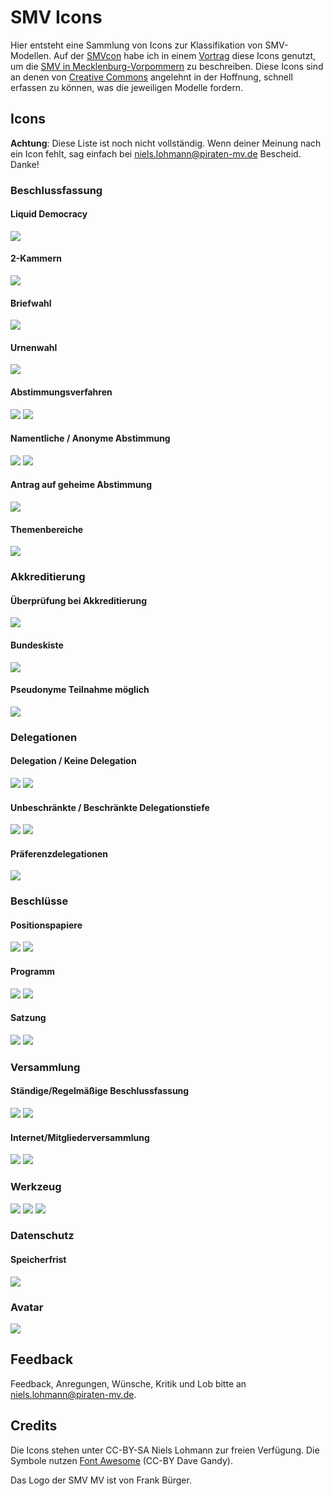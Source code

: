 # SMV Icons

Hier entsteht eine Sammlung von Icons zur Klassifikation von SMV-Modellen. Auf der [SMVcon](http://smvcon.piratenpartei-mv.de) habe ich in einem [Vortrag](https://speakerdeck.com/piratenmv/smv-mv) diese Icons genutzt, um die [SMV in Mecklenburg-Vorpommern](http://smv.piratenpartei-mv.de) zu beschreiben. Diese Icons sind an denen von [Creative Commons](http://creativecommons.org) angelehnt in der Hoffnung, schnell erfassen zu können, was die jeweiligen Modelle fordern.

## Icons

**Achtung**: Diese Liste ist noch nicht vollständig. Wenn deiner Meinung nach ein Icon fehlt, sag einfach bei <niels.lohmann@piraten-mv.de> Bescheid. Danke!

### Beschlussfassung

#### Liquid Democracy

<img src="https://raw.github.com/nlohmann/smv_icons/master/smv_liquiddemocracy_thumb.png">

#### 2-Kammern

<img src="https://raw.github.com/nlohmann/smv_icons/master/smv_2kammern_thumb.png">

#### Briefwahl

<img src="https://raw.github.com/nlohmann/smv_icons/master/smv_briefwahl_thumb.png">

#### Urnenwahl

<img src="https://raw.github.com/nlohmann/smv_icons/master/smv_urnenwahl_thumb.png">

#### Abstimmungsverfahren

<img src="https://raw.github.com/nlohmann/smv_icons/master/smv_schulze_thumb.png">

<img src="https://raw.github.com/nlohmann/smv_icons/master/smv_approval_thumb.png">

#### Namentliche / Anonyme Abstimmung

<img src="https://raw.github.com/nlohmann/smv_icons/master/smv_namentlich_thumb.png">

<img src="https://raw.github.com/nlohmann/smv_icons/master/smv_anonym_thumb.png">

#### Antrag auf geheime Abstimmung

<img src="https://raw.github.com/nlohmann/smv_icons/master/smv_geheim_thumb.png">

#### Themenbereiche

<img src="https://raw.github.com/nlohmann/smv_icons/master/smv_themenbereiche_thumb.png">

### Akkreditierung

#### Überprüfung bei Akkreditierung

<img src="https://raw.github.com/nlohmann/smv_icons/master/smv_akkreditierung_thumb.png">

#### Bundeskiste

<img src="https://raw.github.com/nlohmann/smv_icons/master/smv_bundeskiste_thumb.png">

#### Pseudonyme Teilnahme möglich

<img src="https://raw.github.com/nlohmann/smv_icons/master/smv_pseodonym_thumb.png">

### Delegationen

#### Delegation / Keine Delegation

<img src="https://raw.github.com/nlohmann/smv_icons/master/smv_delegation_thumb.png">

<img src="https://raw.github.com/nlohmann/smv_icons/master/smv_nodelegation_thumb.png">

#### Unbeschränkte / Beschränkte Delegationstiefe

<img src="https://raw.github.com/nlohmann/smv_icons/master/smv_delegationendless_thumb.png">

<img src="https://raw.github.com/nlohmann/smv_icons/master/smv_delegation1_thumb.png">

#### Präferenzdelegationen

<img src="https://raw.github.com/nlohmann/smv_icons/master/smv_prefdelegation_thumb.png">

### Beschlüsse

#### Positionspapiere

<img src="https://raw.github.com/nlohmann/smv_icons/master/smv_positionspapier_thumb.png">

<img src="https://raw.github.com/nlohmann/smv_icons/master/smv_nopositionspapier_thumb.png">

#### Programm

<img src="https://raw.github.com/nlohmann/smv_icons/master/smv_programm_thumb.png">

<img src="https://raw.github.com/nlohmann/smv_icons/master/smv_noprogramm_thumb.png">

#### Satzung

<img src="https://raw.github.com/nlohmann/smv_icons/master/smv_satzung_thumb.png">

<img src="https://raw.github.com/nlohmann/smv_icons/master/smv_nosatzung_thumb.png">

### Versammlung

#### Ständige/Regelmäßige Beschlussfassung

<img src="https://raw.github.com/nlohmann/smv_icons/master/smv_staendig_thumb.png">

<img src="https://raw.github.com/nlohmann/smv_icons/master/smv_regelmaessig_thumb.png">

#### Internet/Mitgliederversammlung

<img src="https://raw.github.com/nlohmann/smv_icons/master/smv_internet_thumb.png">

<img src="https://raw.github.com/nlohmann/smv_icons/master/smv_mitgliederversammlung_thumb.png">

### Werkzeug

<img src="https://raw.github.com/nlohmann/smv_icons/master/smv_lqfb_thumb.png">

<img src="https://raw.github.com/nlohmann/smv_icons/master/smv_piratefeedback_thumb.png">

<img src="https://raw.github.com/nlohmann/smv_icons/master/smv_wikiarguments_thumb.png">

### Datenschutz

#### Speicherfrist

<img src="https://raw.github.com/nlohmann/smv_icons/master/smv_speicherfrist365_thumb.png">

### Avatar

<img src="https://raw.github.com/nlohmann/smv_icons/master/smv_mv_thumb.png">


## Feedback

Feedback, Anregungen, Wünsche, Kritik und Lob bitte an niels.lohmann@piraten-mv.de.

## Credits

Die Icons stehen unter CC-BY-SA Niels Lohmann zur freien Verfügung. Die Symbole nutzen [Font Awesome](http://fortawesome.github.com/Font-Awesome/) (CC-BY Dave Gandy).

Das Logo der SMV MV ist von Frank Bürger.
